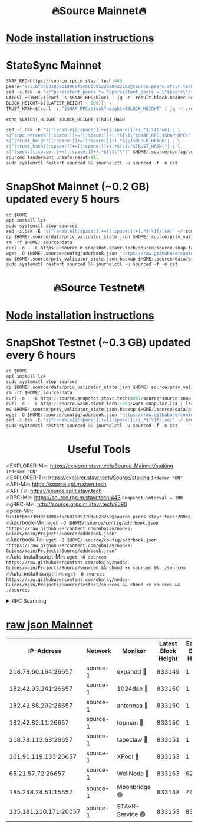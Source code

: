 <h1 align="center"> 🔥Source Mainnet🔥</h1>

[Node installation instructions](https://github.com/obajay/nodes-Guides/tree/main/Projects/Source)
=

# StateSync Mainnet 
```python
SNAP_RPC=https://source.rpc.m.stavr.tech:443
peers="9751bfbbb3303db1898ef5c601d8522938623262@source.peers.stavr.tech:20056"
sed -i.bak -e "s/^persistent_peers *=.*/persistent_peers = \"$peers\"/" $HOME/.source/config/config.toml
LATEST_HEIGHT=$(curl -s $SNAP_RPC/block | jq -r .result.block.header.height); \
BLOCK_HEIGHT=$((LATEST_HEIGHT - 100)); \
TRUST_HASH=$(curl -s "$SNAP_RPC/block?height=$BLOCK_HEIGHT" | jq -r .result.block_id.hash)

echo $LATEST_HEIGHT $BLOCK_HEIGHT $TRUST_HASH

sed -i.bak -E "s|^(enable[[:space:]]+=[[:space:]]+).*$|\1true| ; \
s|^(rpc_servers[[:space:]]+=[[:space:]]+).*$|\1\"$SNAP_RPC,$SNAP_RPC\"| ; \
s|^(trust_height[[:space:]]+=[[:space:]]+).*$|\1$BLOCK_HEIGHT| ; \
s|^(trust_hash[[:space:]]+=[[:space:]]+).*$|\1\"$TRUST_HASH\"| ; \
s|^(seeds[[:space:]]+=[[:space:]]+).*$|\1\"\"|" $HOME/.source/config/config.toml
sourced tendermint unsafe-reset-all
sudo systemctl restart sourced && journalctl -u sourced -f -o cat
```

# SnapShot Mainnet (~0.2 GB) updated every 5 hours
```python
cd $HOME
apt install lz4
sudo systemctl stop sourced
sed -i.bak -E "s|^(enable[[:space:]]+=[[:space:]]+).*$|\1false|" ~/.source/config/config.toml
cp $HOME/.source/data/priv_validator_state.json $HOME/.source/priv_validator_state.json.backup
rm -rf $HOME/.source/data
curl -o - -L https://source-m.snapshot.stavr.tech/source/source-snap.tar.lz4 | lz4 -c -d - | tar -x -C $HOME/.source --strip-components 2
wget -O $HOME/.source/config/addrbook.json "https://raw.githubusercontent.com/obajay/nodes-Guides/main/Projects/Source/addrbook.json"
mv $HOME/.source/priv_validator_state.json.backup $HOME/.source/data/priv_validator_state.json
sudo systemctl restart sourced && journalctl -u sourced -f -o cat
```

<h1 align="center"> 🔥Source Testnet🔥</h1>

[Node installation instructions](https://github.com/obajay/nodes-Guides/tree/main/Projects/Source/Testnet)
=

# SnapShot Testnet (~0.3 GB) updated every 6 hours
```python
cd $HOME
apt install lz4
sudo systemctl stop sourced
cp $HOME/.source/data/priv_validator_state.json $HOME/.source/priv_validator_state.json.backup
rm -rf $HOME/.source/data
curl -o - -L http://source.snapshot.stavr.tech:4001/source/source-snap.tar.lz4 | lz4 -c -d - | tar -x -C $HOME/.source --strip-components 2
curl -o - -L http://source.wasm.stavr.tech:1050/wasm-snap.tar.lz4 | lz4 -c -d - | tar -x -C $HOME/.source/data --strip-components 3
mv $HOME/.source/priv_validator_state.json.backup $HOME/.source/data/priv_validator_state.json
wget -O $HOME/.source/config/addrbook.json "https://raw.githubusercontent.com/obajay/nodes-Guides/main/Projects/Source/addrbook.json"
sed -i.bak -E "s|^(enable[[:space:]]+=[[:space:]]+).*$|\1false|" ~/.source/config/config.toml
sudo systemctl restart sourced && journalctl -u sourced -f -o cat
```
<h1 align="center"> Useful Tools</h1>

🔥EXPLORER-M🔥:    https://explorer.stavr.tech/Source-Mainnet/staking    `Indexer "ON"` \
🔥EXPLORER-T🔥:    https://explorer.stavr.tech/Source/staking            `Indexer "ON"` \
🔥API-M🔥:         https://source.api.m.stavr.tech \
🔥API-T🔥:         https://source.api.t.stavr.tech \
🔥RPC-M🔥:         https://source.rpc.m.stavr.tech:443              `Snapshot-interval = 100` \
🔥gRPC-M🔥:        http://source.grpc.m.stavr.tech:9590 \
🔥peer-M🔥:        `9751bfbbb3303db1898ef5c601d8522938623262@source.peers.stavr.tech:20056` \
🔥Addrbook-M🔥: `wget -O $HOME/.source/config/addrbook.json "https://raw.githubusercontent.com/obajay/nodes-Guides/main/Projects/Source/addrbook.json"` \
🔥Addrbook-T🔥: `wget -O $HOME/.source/config/addrbook.json "https://raw.githubusercontent.com/obajay/nodes-Guides/main/Projects/Source/addrbook.json"` \
🔥Auto_install script-M🔥: `wget -O sourcem https://raw.githubusercontent.com/obajay/nodes-Guides/main/Projects/Source/sourcem && chmod +x sourcem && ./sourcem` \
🔥Auto_install script-T🔥: `wget -O sources https://raw.githubusercontent.com/obajay/nodes-Guides/main/Projects/Source/Testnet/sources && chmod +x sources && ./sources`


<details>
<summary>RPC Scanning</summary>

<h2 align="center"> We scan nodes in real time every 4 hours. And we provide the final result of RPC endpoints.
We cannot influence the operation of these nodes in any way. </h2>


```python
If Voting Power is higher than 0 --> then the Node is a validator of the network and may be subject to attack and be a potential threat to the chain.
```
```python
We marked such validators with a red symbol
```

</details>

[raw json Mainnet](https://rpc-check.sourcem.stavr.tech/sourcem/rpc-sourcem-result.json)
=


<table><tr><th>IP-Address</th><th>Network</th><th>Moniker</th><th>Latest Block Height</th><th>Earliest Block Height</th><th>Catching Up</th><th>Voting Power</th><th>Scan Time</th></tr><tr><td>218.78.60.164:26657</td><td>source-1</td><td>expandd 🔴</td><td>833149</td><td>1</td><td>False</td><td>4575</td><td>2023-12-04T07:44:35.939463537UTC</td></tr><tr><td>182.42.93.241:26657</td><td>source-1</td><td>1024dao 🔴</td><td>833150</td><td>1</td><td>False</td><td>603</td><td>2023-12-04T07:44:37.397411450UTC</td></tr><tr><td>182.42.88.202:26657</td><td>source-1</td><td>antennaa 🔴</td><td>833150</td><td>1</td><td>False</td><td>189</td><td>2023-12-04T07:44:38.856385539UTC</td></tr><tr><td>182.42.82.11:26657</td><td>source-1</td><td>topman 🔴</td><td>833150</td><td>1</td><td>False</td><td>117</td><td>2023-12-04T07:44:40.375643945UTC</td></tr><tr><td>218.78.113.63:26657</td><td>source-1</td><td>tapeclaw 🔴</td><td>833151</td><td>1</td><td>False</td><td>155</td><td>2023-12-04T07:44:45.799526794UTC</td></tr><tr><td>101.91.119.133:26657</td><td>source-1</td><td>XPool 🔴</td><td>833153</td><td>1</td><td>False</td><td>142790</td><td>2023-12-04T07:44:58.222241885UTC</td></tr><tr><td>65.21.57.72:26657</td><td>source-1</td><td>WellNode 🔴</td><td>833153</td><td>628618</td><td>False</td><td>105035</td><td>2023-12-04T07:44:57.011886302UTC</td></tr><tr><td>185.248.24.51:15557</td><td>source-1</td><td>Moonbridge 🟢</td><td>833148</td><td>742763</td><td>False</td><td>0</td><td>2023-12-04T07:44:30.555863832UTC</td></tr><tr><td>135.181.210.171:20057</td><td>source-1</td><td>STAVR-Service 🟢</td><td>833153</td><td>832001</td><td>False</td><td>0</td><td>2023-12-04T07:44:56.576555049UTC</td></tr></table>